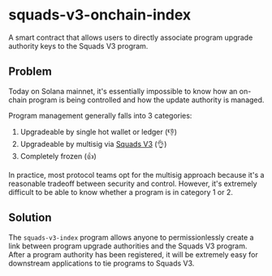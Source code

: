 # squads-v3-onchain-index
A smart contract that allows users to directly associate program upgrade authority keys to the Squads V3 program.

## Problem
Today on Solana mainnet, it's essentially impossible to know how an on-chain program is being controlled and how the update authority is managed.

Program management generally falls into 3 categories:
1. Upgradeable by single hot wallet or ledger (👎)
2. Upgradeable by multisig via [Squads V3](https://github.com/Squads-Protocol/squads-mpl/tree/main/programs/squads-mpl) (👌)
3. Completely frozen (👍)

In practice, most protocol teams opt for the multisig approach because it's a reasonable tradeoff between security and control. However, it's extremely difficult to be able to know whether a program is in category 1 or 2.

## Solution
The `squads-v3-index` program allows anyone to permissionlessly create a link between program upgrade authorities and the Squads V3 program. After a program authority has been registered, it will be extremely easy for downstream applications to tie programs to Squads V3.
